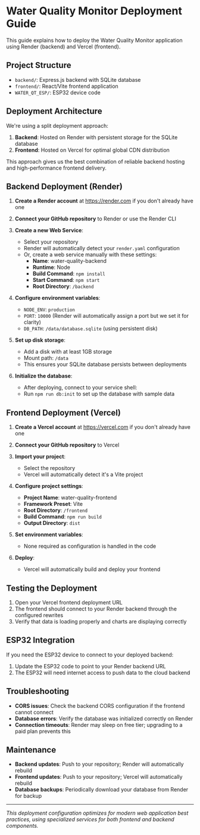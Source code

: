 # Water Quality Monitor Deployment Guide

This guide explains how to deploy the Water Quality Monitor application using Render (backend) and Vercel (frontend).

## Project Structure

- `backend/`: Express.js backend with SQLite database
- `frontend/`: React/Vite frontend application
- `WATER_QT_ESP/`: ESP32 device code

## Deployment Architecture

We're using a split deployment approach:

1. **Backend**: Hosted on Render with persistent storage for the SQLite database
2. **Frontend**: Hosted on Vercel for optimal global CDN distribution

This approach gives us the best combination of reliable backend hosting and high-performance frontend delivery.

## Backend Deployment (Render)

1. **Create a Render account** at https://render.com if you don't already have one

2. **Connect your GitHub repository** to Render or use the Render CLI

3. **Create a new Web Service**:
   - Select your repository
   - Render will automatically detect your `render.yaml` configuration
   - Or, create a web service manually with these settings:
     - **Name**: water-quality-backend
     - **Runtime**: Node
     - **Build Command**: `npm install`
     - **Start Command**: `npm start`
     - **Root Directory**: `/backend`
     
4. **Configure environment variables**:
   - `NODE_ENV`: `production`
   - `PORT`: `10000` (Render will automatically assign a port but we set it for clarity)
   - `DB_PATH`: `/data/database.sqlite` (using persistent disk)

5. **Set up disk storage**:
   - Add a disk with at least 1GB storage
   - Mount path: `/data`
   - This ensures your SQLite database persists between deployments

6. **Initialize the database**:
   - After deploying, connect to your service shell:
   - Run `npm run db:init` to set up the database with sample data

## Frontend Deployment (Vercel)

1. **Create a Vercel account** at https://vercel.com if you don't already have one

2. **Connect your GitHub repository** to Vercel

3. **Import your project**:
   - Select the repository
   - Vercel will automatically detect it's a Vite project

4. **Configure project settings**:
   - **Project Name**: water-quality-frontend
   - **Framework Preset**: Vite
   - **Root Directory**: `/frontend`
   - **Build Command**: `npm run build`
   - **Output Directory**: `dist`

5. **Set environment variables**:
   - None required as configuration is handled in the code

6. **Deploy**:
   - Vercel will automatically build and deploy your frontend

## Testing the Deployment

1. Open your Vercel frontend deployment URL
2. The frontend should connect to your Render backend through the configured rewrites
3. Verify that data is loading properly and charts are displaying correctly

## ESP32 Integration

If you need the ESP32 device to connect to your deployed backend:

1. Update the ESP32 code to point to your Render backend URL
2. The ESP32 will need internet access to push data to the cloud backend

## Troubleshooting

- **CORS issues**: Check the backend CORS configuration if the frontend cannot connect
- **Database errors**: Verify the database was initialized correctly on Render
- **Connection timeouts**: Render may sleep on free tier; upgrading to a paid plan prevents this

## Maintenance

- **Backend updates**: Push to your repository; Render will automatically rebuild
- **Frontend updates**: Push to your repository; Vercel will automatically rebuild
- **Database backups**: Periodically download your database from Render for backup

---

*This deployment configuration optimizes for modern web application best practices, using specialized services for both frontend and backend components.*